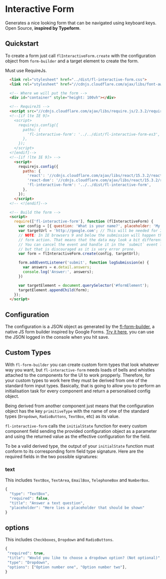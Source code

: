 # Interactive Form

Generates a nice looking form that can be navigated using keyboard keys. Open Source, **inspired by Typeform**.

## Quickstart

  To create a form just call `flInteractiveForm.create` with the configuration
  object from `form-builder` and a target element to create the form.

  Must use RequireJs.

``` html
  <link rel="stylesheet" href="../dist/fl-interactive-form.css">
  <link rel="stylesheet" href="//cdnjs.cloudflare.com/ajax/libs/font-awesome/4.6.3/css/font-awesome.min.css">

  <!-- Where we will put the form -->
  <div id="container" style="height: 100vh"></div>

  <!-- RequireJS -->
  <script src="//cdnjs.cloudflare.com/ajax/libs/require.js/2.3.2/require.min.js"></script>
  <!--[if lte IE 9]>
    <script>
      requirejs.config({
        paths: {
          'fl-interactive-form': '../../dist/fl-interactive-form-es3',
        },
      });
    </script>
  <![endif]-->
  <!--[if !lte IE 9]> -->
    <script>
      requirejs.config({
        paths: {
          'react': '//cdnjs.cloudflare.com/ajax/libs/react/15.3.2/react.min',
          'react-dom': '//cdnjs.cloudflare.com/ajax/libs/react/15.3.2/react-dom.min',
          'fl-interactive-form': '../../dist/fl-interactive-form',
        },
      });
    </script>
  <!-- <![endif]-->

  <!-- Build the form -->
  <script>
    require(['fl-interactive-form'], function (flInteractiveForm) {
      var config = [{ question: 'What is your name?', placeholder: 'My name is...', type: 'Text', }];
      var targetUrl = 'http://google.com'; // This will be needed for IE 9 and below
      // NOTE: In IE browsers 9 and below the submission will happen through
      // form action. That means that the data may look a bit different.
      // You can cancel the event and handle it in the `submit` event listener
      // but that is discouraged as it is very error prone.
      var form = flInteractiveForm.create(config, targetUrl);

      form.addEventListener('submit', function logSubmission(e) {
        var answers = e.detail.answers;
        console.log('Answer:', answers);
      })

      var targetElement = document.querySelector('#formElement');
      targetElement.appendChild(form);
    });
  </script>
```

## Configuration

The configuration is a JSON object as generated by the [fl-form-builder](https://github.com/fourlabsldn/fl-form-builder), a native JS form builder inspired by Google Forms. [Try it here](https://fourlabsldn.github.io/fl-form-builder/demo/), you can use the JSON logged in the console when you hit save.


## Custom Types

With `fl-form-builder` you can create custom form types that look whatever way you want, but `fl-interactive-form` needs loads of bells and whistles attached to the components for the UI to work propperly. Therefore, for your custom types to work here they must be derived from one of the standard form input types. Basically, that is going to allow you to perform an initialisation task for every component and return a personalised config object.


Being derived from another component just means that the configuration object has the key `primitiveType` with the name of one of the standard types (`Dropdown`, `RadioButtons`, `TextBox`, etc) as its value.


`fl-interactive-form` calls the `initialState` function for every custom component field sending the provided configuration object as a parameter and using the returned value as the effective configuration for the field.


To be a valid derived type, the output of your `initialState` function must conform to its corresponding form field type signature. Here are the required fields in the two possible signatures:

### text


This includes `TextBox`, `TextArea`, `EmailBox`, `TelephoneBox` and `NumberBox`.


``` javascript
{
  "type": "TextBox",
  "required": false,
  "title": "Answer a text question",
  "placeholder": "Here lies a placeholder that should be shown"
}
```

## options


This includes `Checkboxes`, `Dropdown` and `RadioButtons`.


``` javascript
{
 "required": true,
 "title": "Would you like to choose a dropdown option? (Not optional)",
 "type": "Dropdown",
 "options": ["Option number one", "Option number two"],
}
```
